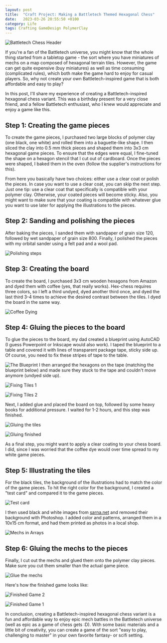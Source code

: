 ```yaml
---
layout: post
title:  "Craft Project: Making a Battletech Themed Hexagonal Chess"
date:   2023-03-26 20:55:50 +0100
category: Life
tags: Crafting GameDesign PolymerClay
---
```

![Battletech Chess Header](/images/making-a-bt-themed-hex-chess/article_header.jpg)
  
If you're a fan of the Battletech universe, you might know that the whole thing started from a tabletop game - the sort where you have miniatures of mechs on a map composed of hexagonal terrain tiles. However, the game can get quite expensive (buy miniatures) as well as time consuming (complicated rules), which both make the game hard to enjoy for casual players. So, why not create your own Battletech-inspired game that is both affordable and easy to play?
<!--more-->
  
In this post, I'll share my experience of creating a Battletech-inspired hexagonal chess variant. This was a birthday present for a very close friend, and a fellow Battletech enthusiast, who I knew would appreciate and enjoy a game like this.

## Step 1: Creating the game pieces

To create the game pieces, I purchased two large blocks of polymer clay (one black, one white) and rolled them into a baguette-like shape. I then sliced the clay into 0.5 mm thick pieces and shaped them into 3x3 cm hexagonal game pieces. To ensure that the edges were equal, I fine-tuned the shape on a hexagon stencil that I cut out of cardboard. Once the pieces were shaped, I baked them in the oven (follow the supplier's instructions for this).
  
From here you basically have two choices: either use a clear coat or polish the pieces. In case you want to use a clear coat, you can skip the next step. Just one tip: use a clear coat that specifically is compatible with your polymer clay. Otherwise, your coated pieces will become sticky. Also, you might want to make sure that your coating is compatible with whatever glue you want to use later for applying the illustrations to the pieces.

## Step 2: Sanding and polishing the pieces

After baking the pieces, I sanded them with sandpaper of grain size 120, followed by wet sandpaper of grain size 800. Finally, I polished the pieces with my orbital sander using a felt pad and a wool pad.
  
![Polishing steps](/images/making-a-bt-themed-hex-chess/polishing_steps.jpg)

## Step 3: Creating the board

To create the board, I purchased 3x3 cm wooden hexagons from Amazon and dyed them with coffee (yes, that really works). Hex-chess requires three colors, so I left a third undyed, dyed another third once, and dyed the last third 3-4 times to achieve the desired contrast between the tiles. I dyed the board in the same way.
  
![Coffee Dying](/images/making-a-bt-themed-hex-chess/coffee_dying.jpg)

## Step 4: Gluing the pieces to the board

To glue the pieces to the board, my dad created a blueprint using AutoCAD (I guess Powerpoint or Inkscape would also work). I taped the blueprint to a table and covered it with lines of transparent package tape, sticky side up. Of course, you need to fix these stripes of tape to the table. 
  
![The Blueprint](/images/making-a-bt-themed-hex-chess/the_blueprint.jpg)
I then arranged the hexagons on the tape (matching the blueprint below) and made sure they stuck to the tape and couldn't move anymore (undyed side up). 
  
![Fixing Tiles 1](/images/making-a-bt-themed-hex-chess/fixing_first_tiles.jpg)
  
![Fixing Tiles 2](/images/making-a-bt-themed-hex-chess/fixing_the_tiles.jpg)
  
Next, I added glue and placed the board on top, followed by some heavy books for additional pressure. I waited for 1-2 hours, and this step was finished.
  
![Gluing the tiles](/images/making-a-bt-themed-hex-chess/glueing_the_tiles.jpg)
  
![Gluing finished](/images/making-a-bt-themed-hex-chess/glueing_finished.jpg)
  
As a final step, you might want to apply a clear coating to your chess board. I did, since I was worried that the coffee dye would over time spread to my white game pieces.

## Step 5: Illustrating the tiles

For the black tiles, the background of the illustrations had to match the color of the game pieces. To hit the right color for the background, I created a "test card" and compared it to the game pieces. 
  
![Test card](/images/making-a-bt-themed-hex-chess/test_card.jpg)
  
I then used black and white images from [sarna.net][sarna] and removed their background with Photoshop. I added color and patterns, arranged them in a 10x15 cm format, and had them printed as photos in a local shop.
  
![Mechs in Arrays](/images/making-a-bt-themed-hex-chess/mechs_in_arrays.jpg)

## Step 6: Gluing the mechs to the pieces

Finally, I cut out the mechs and glued them onto the polymer clay pieces. Make sure you cut them smaller than the actual game piece.
  
![Glue the mechs](/images/making-a-bt-themed-hex-chess/glue_the_mechs.jpg)
  
Here's how the finished game looks like:
  
![Finished Game 2](/images/making-a-bt-themed-hex-chess/finished_game_close2.jpg)
  
![Finished Game 1](/images/making-a-bt-themed-hex-chess/finished_game_close1.jpg)
  
In conclusion, creating a Battletech-inspired hexagonal chess variant is a fun and affordable way to enjoy epic mech battles in the Battletech universe (well as epic as a game of chess gets :D). With some basic materials and a little bit of creativity, you can create a game of the sort "easy to play, challenging to master" in your own favorite fantasy- or scifi setting.


[sarna]: (https://www.sarna.net/wiki/Main_Page)